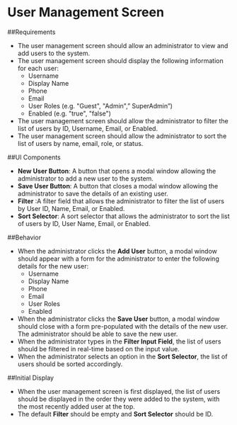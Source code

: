 # User Management Screen

##Requirements

- The user management screen should allow an administrator to view and add  users to the system.
- The user management screen should display the following information for each user:
  - Username
  - Display Name
  - Phone
  - Email
  - User Roles (e.g. "Guest", "Admin",” SuperAdmin”)
  - Enabled (e.g. "true", "false")
- The user management screen should allow the administrator to filter the list of users by ID, Username, Email, or Enabled.
- The user management screen should allow the administrator to sort the list of users by name, email, role, or status.

##UI Components

- **New User Button**: A button that opens a modal window allowing the administrator to add a new user to the system.
- **Save User Button**: A button that closes a modal window allowing the administrator to save the details of an existing user.
- **Filter** :A filter field that allows the administrator to filter the list of users by User ID, Name, Email, or Enabled.
- **Sort Selector**: A sort selector that allows the administrator to sort the list of users by ID, User Name, Email, or Enabled.

##Behavior

- When the administrator clicks the **Add User** button, a modal window should appear with a form for the administrator to enter the following details for the new user:
  - Username
  - Display Name
  - Phone
  - Email
  - User Roles 
  - Enabled 
- When the administrator clicks the **Save User** button, a modal window should close with a form pre-populated with the details of the new user. The administrator should be able to save the new user.
- When the administrator types in the **Filter Input Field**, the list of users should be filtered in real-time based on the input value.
- When the administrator selects an option in the **Sort Selector**, the list of users should be sorted accordingly.

##Initial Display

- When the user management screen is first displayed, the list of users should be displayed in the order they were added to the system, with the most recently added user at the top.
- The default **Filter** should be empty and **Sort Selector** should be ID.

